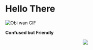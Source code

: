 # Hello There
![Obi wan GIF](https://i.giphy.com/3ornk57KwDXf81rjWM.webp)

**Confused but Friendly**

<p align="center"><img src="https://i.giphy.com/RThN0hOS2GO4M.gif" /></p>

